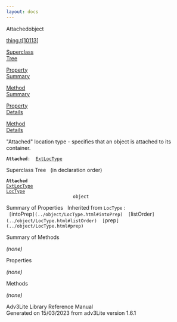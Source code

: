 ```yaml
---
layout: docs
---
```

<span class="title">Attached</span><span class="type">object</span>

[thing.t](../file/thing.t.html)\[[10113](../source/thing.t.html#10113)\]

[Superclass  
Tree](#_SuperClassTree_)

[Property  
Summary](#_PropSummary_)

[Method  
Summary](#_MethodSummary_)

[Property  
Details](#_Properties_)

[Method  
Details](#_Methods_)



"Attached" location type - specifies that an object is attached to its
container.

**`Attached`**` :   `[`ExtLocType`](../object/ExtLocType.html)



<span id="_SuperClassTree_"></span>



<span class="hdln">Superclass Tree</span>   (in declaration order)



**`Attached`**  
[`ExtLocType`](../object/ExtLocType.html)  
[`LocType`](../object/LocType.html)  
`                         object`  
<span id="_PropSummary_"></span>



<span class="hdln">Summary of Properties</span>  
Inherited from `LocType` :  
` [`intoPrep`](../object/LocType.html#intoPrep)  [`listOrder`](../object/LocType.html#listOrder)  [`prep`](../object/LocType.html#prep)  `

<span id="_MethodSummary_"></span>



<span class="hdln">Summary of Methods</span>  


*(none)* <span id="_Properties_"></span>



<span class="hdln">Properties</span>  



*(none)* <span id="_Methods_"></span>



<span class="hdln">Methods</span>  



*(none)*



Adv3Lite Library Reference Manual  
Generated on 15/03/2023 from adv3Lite version 1.6.1



